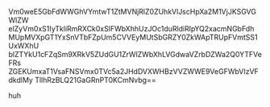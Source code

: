 Vm0weE5GbFdWWGhVYmtwT1ZtMVNjRlZ0ZUhkVlJscHpXa2M1VjJKSGVGWlZW
elZyVm0xS1IyTkliRmRXCk0xSlFWbXhhUzJOc1duRldiRlpYQ2xacmNGbFdh
MUpMVXpGT1YxSnVTbFZpUm5CVVEyMUtSbGRZY0ZkWApTRUpFVmtSS1UxWXhU
blZTYkU1cFZqSm9XRkV5ZUdGU1ZrWlZWbXhLVGdwaVZrbDZWa2Q0YTFVeFRs
ZGEKUmxaT1VsaFNSVmx0TVc5a2JHdDVXWHBzVVZWWE9VeGFWbVIzVFdkdlMy
TllhRzBLQ21GaGRnPT0KCmNvbg==

huh